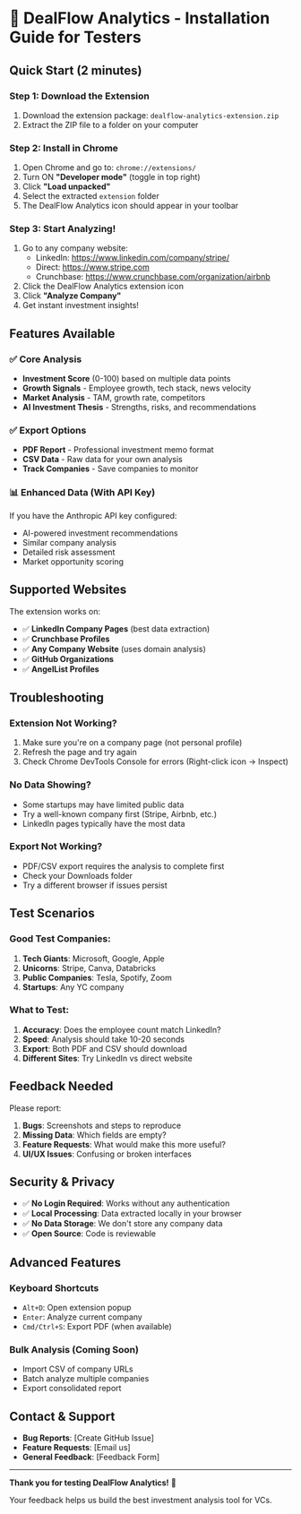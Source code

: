 # 🚀 DealFlow Analytics - Installation Guide for Testers

## Quick Start (2 minutes)

### Step 1: Download the Extension
1. Download the extension package: `dealflow-analytics-extension.zip`
2. Extract the ZIP file to a folder on your computer

### Step 2: Install in Chrome
1. Open Chrome and go to: `chrome://extensions/`
2. Turn ON **"Developer mode"** (toggle in top right)
3. Click **"Load unpacked"**
4. Select the extracted `extension` folder
5. The DealFlow Analytics icon should appear in your toolbar

### Step 3: Start Analyzing!
1. Go to any company website:
   - LinkedIn: https://www.linkedin.com/company/stripe/
   - Direct: https://www.stripe.com
   - Crunchbase: https://www.crunchbase.com/organization/airbnb
2. Click the DealFlow Analytics extension icon
3. Click **"Analyze Company"**
4. Get instant investment insights!

## Features Available

### ✅ Core Analysis
- **Investment Score** (0-100) based on multiple data points
- **Growth Signals** - Employee growth, tech stack, news velocity
- **Market Analysis** - TAM, growth rate, competitors
- **AI Investment Thesis** - Strengths, risks, and recommendations

### ✅ Export Options
- **PDF Report** - Professional investment memo format
- **CSV Data** - Raw data for your own analysis
- **Track Companies** - Save companies to monitor

### 📊 Enhanced Data (With API Key)
If you have the Anthropic API key configured:
- AI-powered investment recommendations
- Similar company analysis
- Detailed risk assessment
- Market opportunity scoring

## Supported Websites

The extension works on:
- ✅ **LinkedIn Company Pages** (best data extraction)
- ✅ **Crunchbase Profiles**
- ✅ **Any Company Website** (uses domain analysis)
- ✅ **GitHub Organizations**
- ✅ **AngelList Profiles**

## Troubleshooting

### Extension Not Working?
1. Make sure you're on a company page (not personal profile)
2. Refresh the page and try again
3. Check Chrome DevTools Console for errors (Right-click icon → Inspect)

### No Data Showing?
- Some startups may have limited public data
- Try a well-known company first (Stripe, Airbnb, etc.)
- LinkedIn pages typically have the most data

### Export Not Working?
- PDF/CSV export requires the analysis to complete first
- Check your Downloads folder
- Try a different browser if issues persist

## Test Scenarios

### Good Test Companies:
1. **Tech Giants**: Microsoft, Google, Apple
2. **Unicorns**: Stripe, Canva, Databricks
3. **Public Companies**: Tesla, Spotify, Zoom
4. **Startups**: Any YC company

### What to Test:
1. **Accuracy**: Does the employee count match LinkedIn?
2. **Speed**: Analysis should take 10-20 seconds
3. **Export**: Both PDF and CSV should download
4. **Different Sites**: Try LinkedIn vs direct website

## Feedback Needed

Please report:
1. **Bugs**: Screenshots and steps to reproduce
2. **Missing Data**: Which fields are empty?
3. **Feature Requests**: What would make this more useful?
4. **UI/UX Issues**: Confusing or broken interfaces

## Security & Privacy

- ✅ **No Login Required**: Works without any authentication
- ✅ **Local Processing**: Data extracted locally in your browser
- ✅ **No Data Storage**: We don't store any company data
- ✅ **Open Source**: Code is reviewable

## Advanced Features

### Keyboard Shortcuts
- `Alt+D`: Open extension popup
- `Enter`: Analyze current company
- `Cmd/Ctrl+S`: Export PDF (when available)

### Bulk Analysis (Coming Soon)
- Import CSV of company URLs
- Batch analyze multiple companies
- Export consolidated report

## Contact & Support

- **Bug Reports**: [Create GitHub Issue]
- **Feature Requests**: [Email us]
- **General Feedback**: [Feedback Form]

---

**Thank you for testing DealFlow Analytics!** 🙏

Your feedback helps us build the best investment analysis tool for VCs.